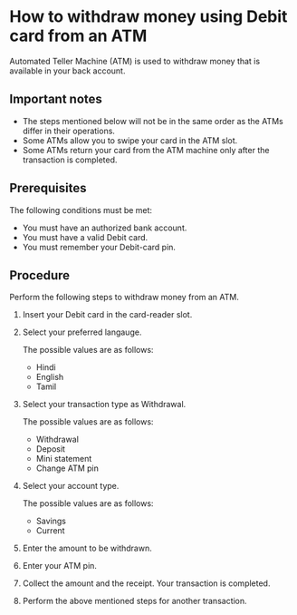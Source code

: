 # How to withdraw money using Debit card from an ATM
Automated Teller Machine (ATM) is used to withdraw money that is available in your back account.
## Important notes
- The steps mentioned below will not be in the same order as the ATMs differ in their operations.
- Some ATMs allow you to swipe your card in the ATM slot.
- Some ATMs return your card from the ATM machine only after the transaction is completed.
## Prerequisites
The following conditions must be met:
- You must have an authorized bank account.
- You must have a valid Debit card.
- You must remember your Debit-card pin.
## Procedure
Perform the following steps to withdraw money from an ATM.
1. Insert your Debit card in the card-reader slot.
2. Select your preferred langauge.

   The possible values are as follows:
   - Hindi
   - English
   - Tamil
3. Select your transaction type as Withdrawal.

   The possible values are as follows:
   - Withdrawal
   - Deposit
   - Mini statement
   - Change ATM pin
4. Select your account type.

   The possible values are as follows:
   - Savings
   - Current
5. Enter the amount to be withdrawn.
6. Enter your ATM pin.
7. Collect the amount and the receipt.
   Your transaction is completed.
8. Perform the above mentioned steps for another transaction.
